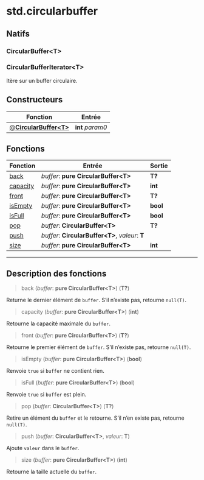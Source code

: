 # std.circularbuffer

## Natifs
### CircularBuffer\<T>
### CircularBufferIterator\<T>
Itère sur un buffer circulaire.
## Constructeurs
|Fonction|Entrée|
|-|-|
|[@**CircularBuffer\<T>**](#ctor_0)|**int** *param0*|
## Fonctions
|Fonction|Entrée|Sortie|
|-|-|-|
|[back](#func_0)|*buffer*: **pure CircularBuffer\<T>**|**T?**|
|[capacity](#func_1)|*buffer*: **pure CircularBuffer\<T>**|**int**|
|[front](#func_2)|*buffer*: **pure CircularBuffer\<T>**|**T?**|
|[isEmpty](#func_3)|*buffer*: **pure CircularBuffer\<T>**|**bool**|
|[isFull](#func_4)|*buffer*: **pure CircularBuffer\<T>**|**bool**|
|[pop](#func_5)|*buffer*: **CircularBuffer\<T>**|**T?**|
|[push](#func_6)|*buffer*: **CircularBuffer\<T>**, *valeur*: **T**||
|[size](#func_7)|*buffer*: **pure CircularBuffer\<T>**|**int**|


***
## Description des fonctions

<a id="func_0"></a>
> back (*buffer*: **pure CircularBuffer\<T>**) (**T?**)

Returne le dernier élément de `buffer`.
S’il n’existe pas, retourne `null(T)`.

<a id="func_1"></a>
> capacity (*buffer*: **pure CircularBuffer\<T>**) (**int**)

Retourne la capacité maximale du `buffer`.

<a id="func_2"></a>
> front (*buffer*: **pure CircularBuffer\<T>**) (**T?**)

Retourne le premier élément de `buffer`.
S’il n’existe pas, retourne `null(T)`.

<a id="func_3"></a>
> isEmpty (*buffer*: **pure CircularBuffer\<T>**) (**bool**)

Renvoie `true` si `buffer` ne contient rien.

<a id="func_4"></a>
> isFull (*buffer*: **pure CircularBuffer\<T>**) (**bool**)

Renvoie `true` si `buffer` est plein.

<a id="func_5"></a>
> pop (*buffer*: **CircularBuffer\<T>**) (**T?**)

Retire un élément du `buffer` et le retourne.
S’il n’en existe pas, retourne `null(T)`.

<a id="func_6"></a>
> push (*buffer*: **CircularBuffer\<T>**, *valeur*: **T**)

Ajoute `valeur` dans le `buffer`.

<a id="func_7"></a>
> size (*buffer*: **pure CircularBuffer\<T>**) (**int**)

Retourne la taille actuelle du `buffer`.

